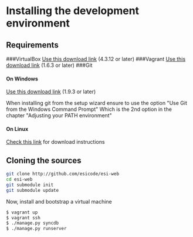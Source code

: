 Installing the development environment
======================================
Requirements
------------
###VirtualBox
[Use this download link][1] (4.3.12 or later)
###Vagrant
[Use this download link][2] (1.6.3 or later)
###Git
#### On Windows
[Use this download link][3] (1.9.3 or later)

When installing git from the setup wizard ensure to use the option "Use Git from the Windows Command Prompt" Which is the 2nd option in the chapter "Adjusting your PATH environment"
#### On Linux
[Check this link][4] for download instructions

Cloning the sources
-------------------
```bash
git clone http://github.com/esicode/esi-web
cd esi-web
git submodule init
git submodule update
```
Now, install and bootstrap a virtual machine
```bash
$ vagrant up
$ vagrant ssh
$ ./manage.py syncdb
$ ./manage.py runserver
```


  [1]: http://www.virtualbox.org/wiki/Downloads
  [2]: http://www.vagrantup.com/downloads.html
  [3]: http://git-scm.com/download
  [4]: http://git-scm.com/download/linux
